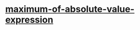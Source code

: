 # [maximum-of-absolute-value-expression](https://leetcode-cn.com/problems/maximum-of-absolute-value-expression)
